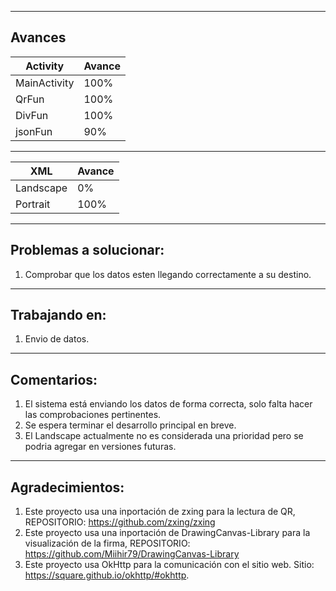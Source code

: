 ----------------------------------------------------------
Avances
----------------------------------------------------------
| Activity | Avance |
|---|---|
| MainActivity | 100% |
| QrFun | 100% |
| DivFun | 100% |
| jsonFun | 90% |
----------------------------------------------------------
| XML | Avance |
|---|---|
| Landscape | 0% |
| Portrait | 100% |
----------------------------------------------------------
Problemas a solucionar:
----------------------------------------------------------
1. Comprobar que los datos esten llegando correctamente a su destino.
----------------------------------------------------------
Trabajando en:
----------------------------------------------------------
1. Envio de datos.
----------------------------------------------------------
Comentarios:
----------------------------------------------------------
1. El sistema está enviando los datos de forma correcta, solo falta hacer las comprobaciones pertinentes.
2. Se espera terminar el desarrollo principal en breve.
3. El Landscape actualmente no es considerada una prioridad 
  pero se podria agregar en versiones futuras.
--------------------------------------------------------------
Agradecimientos:
--------------------------------------------------------------
1. Este proyecto usa una inportación de zxing para la lectura de QR, REPOSITORIO:
https://github.com/zxing/zxing
2. Este proyecto usa una inportación de DrawingCanvas-Library para la visualización de la firma, REPOSITORIO: https://github.com/Miihir79/DrawingCanvas-Library
3. Este proyecto usa OkHttp para la comunicación con el sitio web. Sitio: https://square.github.io/okhttp/#okhttp.
